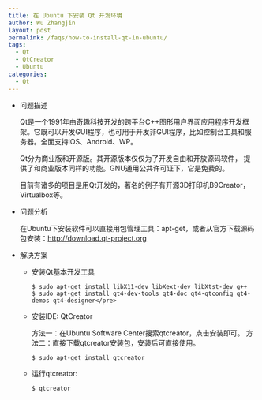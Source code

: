 ```yaml
---
title: 在 Ubuntu 下安装 Qt 开发环境
author: Wu Zhangjin
layout: post
permalink: /faqs/how-to-install-qt-in-ubuntu/
tags:
  - Qt
  - QtCreator
  - Ubuntu
categories:
  - Qt
---
```

* 问题描述

  Qt是一个1991年由奇趣科技开发的跨平台C++图形用户界面应用程序开发框架。它既可以开发GUI程序，也可用于开发非GUI程序，比如控制台工具和服务器。全面支持iOS、Android、WP。

  Qt分为商业版和开源版。其开源版本仅仅为了开发自由和开放源码软件， 提供了和商业版本同样的功能。GNU通用公共许可证下，它是免费的。

  目前有诸多的项目是用Qt开发的，著名的例子有开源3D打印机B9Creator，Virtualbox等。

* 问题分析

  在Ubuntu下安装软件可以直接用包管理工具：apt-get，或者从官方下载源码包安装：<http://download.qt-project.org>

* 解决方案  

  * 安装Qt基本开发工具

        $ sudo apt-get install libX11-dev libXext-dev libXtst-dev g++
        $ sudo apt-get install qt4-dev-tools qt4-doc qt4-qtconfig qt4-demos qt4-designer</pre>

  * 安装IDE: QtCreator

    方法一：在Ubuntu Software Center搜索qtcreator，点击安装即可。 方法二：直接下载qtcreator安装包，安装后可直接使用。

        $ sudo apt-get install qtcreator

  * 运行qtcreator:

        $ qtcreator
